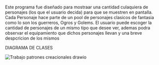 Este programa fue diseñado para mostraar una cantidad culaquiera de personajes (los que el usuario decida) para que se muestren en pantalla.
Cada Personaje hace parte de un pool de personajes clasicos de fantasia como lo son los guerreros, Ogros y Golems.
El usuario puede escoger la cantidad de personajes de un mismo tipo que desee ver, ademas podra observar el equipamiento que dichos personajes llevan y una breve despcricion de los mismos

DIAGRAMA DE CLASES

![Trabajo patrones creacionales drawio](https://user-images.githubusercontent.com/72152587/149242671-35e0d4a7-5504-4646-8690-15a1472c249f.png)
